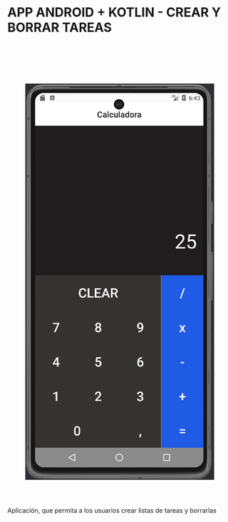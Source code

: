 # APP ANDROID + KOTLIN - CREAR Y BORRAR TAREAS

<br>
 <h1 align="center">
  <br>
  <img src="https://github.com/IvBanzaga/MICalculadora/blob/main/img/captura.png" alt="Android Studio">
  <br>
  <br>
</h1>
Aplicación, que permita a los usuarios crear listas de tareas y borrarlas
<br>
<br>

<ol>
  <!--<li><a href="https://dbdocs.io/ivan.cpweb/urbanManager" target="_blank">Documentación Base de datos de UrbanManager</a></li>-->
</ol>

<br>
<br>

